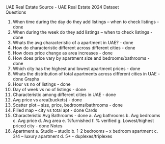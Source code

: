 UAE Real Estate
Source - UAE Real Estate 2024 Dataset	
Questions
1. When time during the day do they add listings – when to check listings - done
2. When during the week do they add listings – when to check listings - done
3. Whats the avg characteristic of a apartment in UAE? - done
4. How do characteristic different across different cities - done
5. How does price change as area increases - done
6. How does price vary by apartment size and bedrooms/bathrooms - done
7. Which city has the highest and lowest apartment prices - done
8. Whats the distribution of total apartments across different cities in UAE - done
Graphs
1. Hour vs no of listings - done
2. Day of week vs no of listings - done
3. Characteristic among different cities in UAE - done
4. Avg price vs area(buckets) - done
5. Scatter plot – size, price, bedrooms/bathrooms - done
6. Filled map – city vs total apt - done
Cards
1. Characteristic Avg Bathrooms - done
  a. Avg bathrooms
  b. Avg bedrooms
  c. Avg price
  d. Avg area
  e. %furnished
  f. % verified
  g. Lowest/highest priced city - done
Notes
1. Apartment 
   a. Studio – studio
   b. 1-2 bedrooms – x bedroom apartment
   c. 3/4 – luxury apartment
   d. 5+ - duplexes/triplexes

